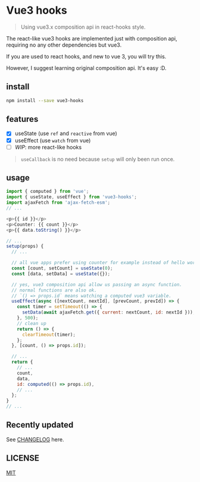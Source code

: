 # Vue3 hooks

> Using vue3.x composition api in react-hooks style.

The react-like vue3 hooks are implemented just with composition api, requiring no any other dependencies but vue3.

If you are used to react hooks, and new to vue 3, you will try this.

However, I suggest learning original composition api. It's easy :D.

## install

```sh
npm install --save vue3-hooks
```

## features

- [x] useState (use `ref` and `reactive` from vue)
- [x] useEffect (use `watch` from vue)
- [ ] *WIP*: more react-like hooks

> `useCallback` is no need because `setup` will only been run once.

## usage

```javascript
import { computed } from 'vue';
import { useState, useEffect } from 'vue3-hooks';
import ajaxFetch from 'ajax-fetch-esm';
// ...

<p>{{ id }}</p>
<p>Counter: {{ count }}</p>
<p>{{ data.toString() }}</p>

// ...
setup(props) {
  // ...

  // all vue apps prefer using counter for example instead of hello world.
  const [count, setCount] = useState(0);
  const [data, setData] = useState({});

  // yes, vue3 composition api allow us passing an async function.
  // normal functions are also ok.
  // `() => props.id` means watching a computed vue3 variable.
  useEffect(async ([nextCount, nextId], [prevCount, prevId]) => {
    const timer = setTimeout(() => {
      setData(await ajaxFetch.get({ current: nextCount, id: nextId }));
    }, 500);
    // clean up
    return () => {
      clearTimeout(timer);
    };
  }, [count, () => props.id]);

  // ...
  return {
    // ...
    count,
    data,
    id: computed(() => props.id),
    // ...
  };
}
// ...

```

## Recently updated

See [CHANGELOG](CHANGELOG.md) here.

## LICENSE

[MIT](LICENSE)
